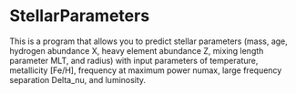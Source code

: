 # StellarParameters
This is a program that allows you to predict stellar parameters (mass, age, hydrogen abundance X, heavy element abundance Z, mixing length parameter MLT, and radius) with input parameters of temperature, metallicity [Fe/H], frequency at maximum power numax, large frequency separation Delta_nu, and luminosity.

